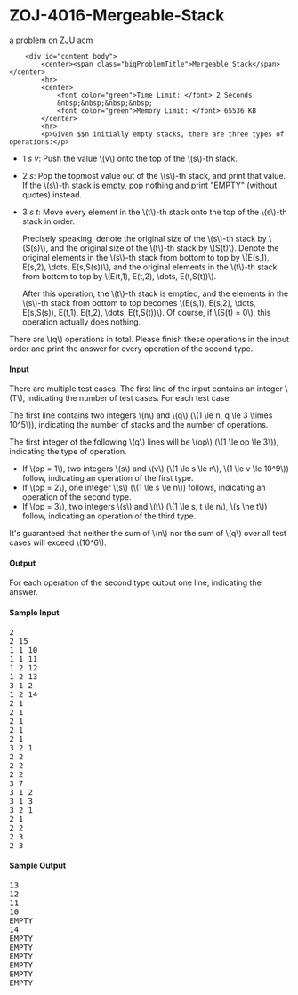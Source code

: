 # ZOJ-4016-Mergeable-Stack
a problem on ZJU acm


	    <div id="content_body">
            <center><span class="bigProblemTitle">Mergeable Stack</span></center>
            <hr>
            <center>
                <font color="green">Time Limit: </font> 2 Seconds
                &nbsp;&nbsp;&nbsp;&nbsp;
                <font color="green">Memory Limit: </font> 65536 KB
            </center>
            <hr>
            <p>Given $$n initially empty stacks, there are three types of operations:</p>

<ul>
  <li><p>1 <var>s</var> <var>v</var>: Push the value \(v\) onto the top of the \(s\)-th stack.</p></li>
  <li><p>2 <var>s</var>: Pop the topmost value out of the \(s\)-th stack, and print that value. If the \(s\)-th stack is empty, pop nothing and print "EMPTY" (without quotes) instead.</p></li>
  <li>
    <p>3 <var>s</var> <var>t</var>: Move every element in the \(t\)-th stack onto the top of the \(s\)-th stack in order.</p>
    <p>Precisely speaking, denote the original size of the \(s\)-th stack by \(S(s)\), and the original size of the \(t\)-th stack by \(S(t)\). Denote the original elements in the \(s\)-th stack from bottom to top by \(E(s,1), E(s,2), \dots, E(s,S(s))\), and the original elements in the \(t\)-th stack from bottom to top by \(E(t,1), E(t,2), \dots, E(t,S(t))\).</p>
    <p>After this operation, the \(t\)-th stack is emptied, and the elements in the \(s\)-th stack from bottom to top becomes \(E(s,1), E(s,2), \dots, E(s,S(s)), E(t,1), E(t,2), \dots, E(t,S(t))\). Of course, if \(S(t) = 0\), this operation actually does nothing.</p>
  </li>
</ul>

<p>There are \(q\) operations in total. Please finish these operations in the input order and print the answer for every operation of the second type.</p>

<h4>Input</h4>

<p>There are multiple test cases. The first line of the input contains an integer \(T\), indicating the number of test cases. For each test case:</p>

<p>The first line contains two integers \(n\) and \(q\) (\(1 \le n, q \le 3 \times 10^5\)), indicating the number of stacks and the number of operations.</p>

<p>The first integer of the following \(q\) lines will be \(op\) (\(1 \le op \le 3\)), indicating the type of operation.</p>

<ul>
  <li>If \(op = 1\), two integers \(s\) and \(v\) (\(1 \le s \le n\), \(1 \le v \le 10^9\)) follow, indicating an operation of the first type.</li>
  <li>If \(op = 2\), one integer \(s\) (\(1 \le s \le n\)) follows, indicating an operation of the second type.</li>
  <li>If \(op = 3\), two integers \(s\) and \(t\) (\(1 \le s, t \le n\), \(s \ne t\)) follow, indicating an operation of the third type.</li>
</ul>

<p>It's guaranteed that neither the sum of \(n\) nor the sum of \(q\) over all test cases will exceed \(10^6\).</p>

<h4>Output</h4>

<p>For each operation of the second type output one line, indicating the answer.</p>

<h4>Sample Input</h4>
<pre>2
2 15
1 1 10
1 1 11
1 2 12
1 2 13
3 1 2
1 2 14
2 1
2 1
2 1
2 1
2 1
3 2 1
2 2
2 2
2 2
3 7
3 1 2
3 1 3
3 2 1
2 1
2 2
2 3
2 3
</pre>

<h4>Sample Output</h4>
<pre>13
12
11
10
EMPTY
14
EMPTY
EMPTY
EMPTY
EMPTY
EMPTY
EMPTY
</pre>
    </div>